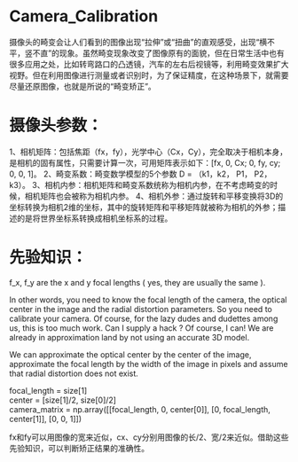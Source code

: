 # Camera_Calibration

摄像头的畸变会让人们看到的图像出现“拉伸”或“扭曲”的直观感受，出现“横不平，竖不直”的现象。虽然畸变现象改变了图像原有的面貌，但在日常生活中也有很多应用之处，比如转弯路口的凸透镜，汽车的左右后视镜等，利用畸变效果扩大视野。但在利用图像进行测量或者识别时，为了保证精度，在这种场景下，就需要尽量还原图像，也就是所说的“畸变矫正”。

# 摄像头参数：

1、相机矩阵：包括焦距（fx，fy），光学中心（Cx，Cy），完全取决于相机本身，是相机的固有属性，只需要计算一次，可用矩阵表示如下：[fx, 0, Cx; 0, fy, cy; 0, 0, 1]。
2、畸变系数：畸变数学模型的5个参数 D = （k1，k2， P1， P2， k3）。
3、相机内参：相机矩阵和畸变系数统称为相机内参，在不考虑畸变的时候，相机矩阵也会被称为相机内参。
4、相机外参：通过旋转和平移变换将3D的坐标转换为相机2维的坐标，其中的旋转矩阵和平移矩阵就被称为相机的外参；描述的是将世界坐标系转换成相机坐标系的过程。

# 先验知识：

f_x, f_y are the x and y focal lengths ( yes, they are usually the same ).

In other words, you need to know the focal length of the camera, the optical center in the image and the radial distortion parameters. So you need to calibrate your camera. Of course, for the lazy dudes and dudettes among us, this is too much work. Can I supply a hack ? Of course, I can! We are already in approximation land by not using an accurate 3D model.

We can approximate the optical center by the center of the image, approximate the focal length by the width of the image in pixels and assume that radial distortion does not exist.

focal_length = size[1]    
center = [size[1]/2, size[0]/2]   
camera_matrix = np.array([[focal_length, 0, center[0]], [0, focal_length, center[1]], [0, 0, 1]])

fx和fy可以用图像的宽来近似，cx、cy分别用图像的长/2、宽/2来近似。借助这些先验知识，可以判断矫正结果的准确性。



